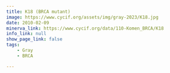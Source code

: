 ```yaml
---
title: K18 (BRCA mutant)
image: https://www.cycif.org/assets/img/gray-2023/K18.jpg
date: 2010-02-09
minerva_link: https://www.cycif.org/data/110-Komen_BRCA/K18
info_link: null
show_page_link: false
tags:
    - Gray
    - BRCA

---
```

